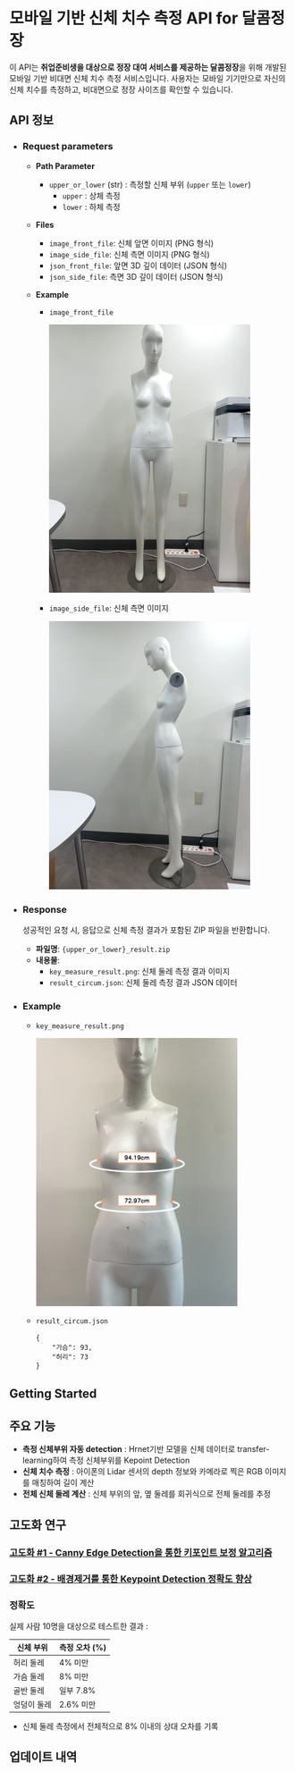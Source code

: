 # 모바일 기반 신체 치수 측정 API for 달콤정장

이 API는 **취업준비생을 대상으로 정장 대여 서비스를 제공하는 달콤정장**을 위해 개발된 모바일 기반 비대면 신체 치수 측정 서비스입니다. 사용자는 모바일 기기만으로 자신의 신체 치수를 측정하고, 비대면으로 정장 사이즈를 확인할 수 있습니다.

## API 정보

- ### **Request parameters**
     - **Path Parameter**
          - `upper_or_lower` (str) : 측정할 신체 부위 (`upper` 또는 `lower`)
               - `upper` : 상체 측정
               - `lower` : 하체 측정

     - **Files**
          - `image_front_file`: 신체 앞면 이미지 (PNG 형식)
          - `image_side_file`: 신체 측면 이미지 (PNG 형식)
          - `json_front_file`: 앞면 3D 깊이 데이터 (JSON 형식)
          - `json_side_file`: 측면 3D 깊이 데이터 (JSON 형식)
     - **Example**

          - `image_front_file`

              <img src="https://github.com/MustreeAI/mustree-sweetsuit-ai-api/blob/main/public/image_front.jpg" alt="Example Image" width="360" height="480">

          - `image_side_file`: 신체 측면 이미지

            <img src="https://github.com/MustreeAI/mustree-sweetsuit-ai-api/blob/main/public/image_side.jpg" alt="Example Image" width="360" height="480">

- ### **Response**
     성공적인 요청 시, 응답으로 신체 측정 결과가 포함된 ZIP 파일을 반환합니다.

     - **파일명**: `{upper_or_lower}_result.zip`
     - **내용물**:
          - `key_measure_result.png`: 신체 둘레 측정 결과 이미지
          - `result_circum.json`: 신체 둘레 측정 결과 JSON 데이터
- ### **Example**
     - `key_measure_result.png`

          <img src="https://github.com/MustreeAI/mustree-sweetsuit-ai-api/blob/main/public/key_measure_result.png" alt="Example Image" width="360" height="480">

     - `result_circum.json`

           {
               "가슴": 93,
               "허리": 73
           }


## Getting Started

## 주요 기능

- **측정 신체부위 자동 detection** : Hrnet기반 모델을 신체 데이터로 transfer-learning하여 측정 신체부위를 Kepoint Detection
- **신체 치수 측정** : 아이폰의 Lidar 센서의 depth 정보와 카메라로 찍은 RGB 이미지를 매칭하여 길이 계산
- **전체 신체 둘레 계산** : 신체 부위의 앞, 옆 둘레를 회귀식으로 전체 둘레를 추정

## 고도화 연구
### [고도화 #1 - Canny Edge Detection을 통한 키포인트 보정 알고리즘](https://github.com/MustreeAI/mustree-sweetsuit-ai-api/issues/1)
     

### [고도화 #2 - 배경제거를 통한 Keypoint Detection 정확도 향상](https://github.com/MustreeAI/mustree-sweetsuit-ai-api/issues/2)


### 정확도

실제 사람 10명을 대상으로 테스트한 결과 :


| 신체 부위 | 측정 오차 (%) |
|-----------|---------------|
| 허리 둘레 | 4% 미만       |
| 가슴 둘레 | 8% 미만       |
| 골반 둘레 | 일부 7.8%     |
| 엉덩이 둘레 | 2.6% 미만   |

- 신체 둘레 측정에서 전체적으로 8% 이내의 상대 오차를 기록


## 업데이트 내역
